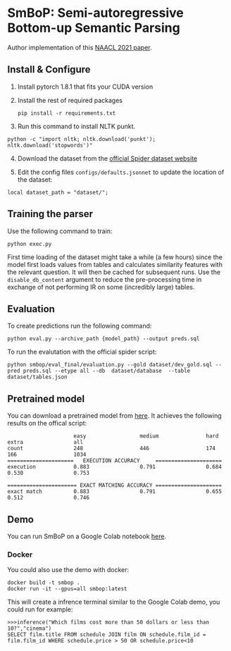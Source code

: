 # SmBoP: Semi-autoregressive Bottom-up Semantic Parsing 


Author implementation of this [NAACL 2021 paper](https://arxiv.org/abs/2010.12412).

## Install & Configure

1. Install pytorch 1.8.1 that fits your CUDA version 

    
2. Install the rest of required packages
    ```
    pip install -r requirements.txt
    ```
    
3. Run this command to install NLTK punkt.
```
python -c "import nltk; nltk.download('punkt'); nltk.download('stopwords')"
```

4. Download the dataset from the [official Spider dataset website](https://yale-lily.github.io/spider)

5. Edit the config files `configs/defaults.jsonnet` to update 
the location of the dataset:
```
local dataset_path = "dataset/";
```
## Training the parser
Use the following command to train:
```
python exec.py 
``` 

First time loading of the dataset might take a while (a few hours) since the model first loads values from tables and calculates similarity features with the relevant question. It will then be cached for subsequent runs. Use the `disable_db_content` argument to reduce the pre-processing time in exchange of not performing IR on some (incredibly large) tables.


## Evaluation
To create predictions run the following command:
```
python eval.py --archive_path {model_path} --output preds.sql
``` 
To run the evalutation with the official spider script:

```
python smbop/eval_final/evaluation.py --gold dataset/dev_gold.sql --pred preds.sql --etype all --db  dataset/database  --table dataset/tables.json
``` 

## Pretrained model
You can download a pretrained model from [here](https://drive.google.com/file/d/1pQvg2sT7h9t_srgmN1nGGMfIPa62U9ag/view?usp=sharing).
It achieves the following results on the offical script:

```
                     easy                 medium               hard                 extra                all                 
count                248                  446                  174                  166                  1034                
=====================   EXECUTION ACCURACY     =====================
execution            0.883                0.791                0.684                0.530                0.753             

====================== EXACT MATCHING ACCURACY =====================
exact match          0.883                0.791                0.655                0.512                0.746
``` 

## Demo
You can run SmBoP on a Google Colab notebook [here](https://colab.research.google.com/drive/1KGlETGn9wngUPQrkFfa7ySecU-t_I3Y2#scrollTo=X1v6F3TlOMKH).


### Docker
You could also use the demo with docker:
```
docker build -t smbop .
docker run -it --gpus=all smbop:latest
```

This will create a infrence terminal similar to the Google Colab demo, you could  run for example:
```
>>>inference("Which films cost more than 50 dollars or less than 10?","cinema")
SELECT film.title FROM schedule JOIN film ON schedule.film_id = film.film_id WHERE schedule.price > 50 OR schedule.price<10
```
<!-- 


1

You should get results similar to the following (the `sql_match` is the one measured in the official evaluation test):
```
  "best_validation__match/exact_match": 0.3911764705882353,
  "best_validation_sql_match": 0.4931372549019608,
  "best_validation__others/action_similarity": 0.5847554769212673,
  "best_validation__match/match_single": 0.6383763837638377,
  "best_validation__match/match_hard": 0.3284518828451883,
  "best_validation_beam_hit": 0.6127450980392157,
  "best_validation_loss": 8.254135131835938
  "best_epoch": 71
```

## Training the re-ranker

1. First, you will need to run the trained parser to output a set of candidates for each one of the spider examples.
This will be the dataset that the re-ranker is trained on.

Use the following AllenNLP command to create the training dataset (this currently requires a few hours to produce,
and will require a few optimizations or reducing beam size to improve this running-time):

```
allennlp predict experiments/experiment dataset/train_spider.json \
--use-dataset-reader --predictor spider_candidates --cuda-device=0 --silent \
--output-file experiments/experiment/candidates_train.json \
--include-package models.semantic_parsing.spider_parser \
--include-package dataset_readers.spider \
--include-package predictors.spider_predictor_candidates \ 
--weights-file experiments/experiment/best.th \
-o "{\"dataset_reader\":{\"keep_if_unparsable\":true}}"
```

3. Use the following AllenNLP command to create the validation dataset:

```
allennlp predict experiments/experiment dataset/dev.json \
--use-dataset-reader --predictor spider_candidates --cuda-device=0 --silent \
--output-file experiments/experiment/candidates_dev.json \
--include-package models.semantic_parsing.spider_parser \
--include-package dataset_readers.spider \
--include-package predictors.spider_predictor_candidates \ 
--weights-file experiments/experiment/best.th \
-o "{\"dataset_reader\":{\"keep_if_unparsable\":true}}"
```

4. Use the following AllenNLP command to train the re-ranker:
```
allennlp train train_configs/defaults_rerank.jsonnet -s experiments/experiment_rerank \
--include-package models.semantic_parsing.spider_reranker \
--include-package dataset_readers.spider_rerank
```

You should get results similar to the following:
```
  "best_query_accuracy": 0.528046421663443,
  "best_query_accuracy_single": 0.6660869565217391,
  "best_query_accuracy_multi": 0.355119825708061,
  "best_validation_loss": 8.254135131835938
  "best_epoch": 82,
```

## Trained models

You can skip the above steps and download our trained models:
https://drive.google.com/open?id=1NdSubOVx6IsCpNvkzjTPovsIHEuuebyi

This includes (1) the parser model, (2) the output train/dev candidates and (3) the re-ranker model. 

## Inference

Use the following AllenNLP command to output a file with the predicted queries.

This will require both models (parser and re-ranker) to exist, but will work without the candidates files (it creates
the queries candidates in the process).

```
allennlp predict experiments/experiment dataset/dev.json \
--predictor spider_predict_complete \
--use-dataset-reader \
--cuda-device=0 \
--output-file output.sql \
--silent \
--include-package models.semantic_parsing.spider_parser \
--include-package dataset_readers.spider \
--include-package predictors.spider_predictor_complete \
--weights-file experiments/experiment/best.th \
-o "{\"dataset_reader\":{\"keep_if_unparsable\":true}}"
``` -->

